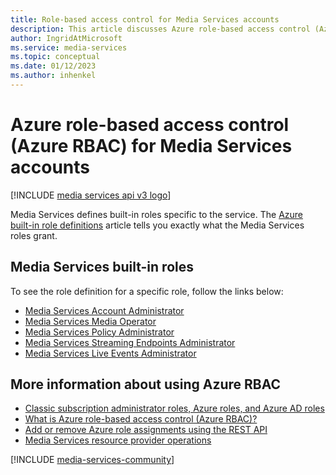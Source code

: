 ```yaml
---
title: Role-based access control for Media Services accounts
description: This article discusses Azure role-based access control (Azure RBAC) for Azure Media Services accounts. Media Services defines built-in roles specific to the service. The Azure built-in role definitions article tells you exactly what the Media Services roles grant.
author: IngridAtMicrosoft
ms.service: media-services
ms.topic: conceptual
ms.date: 01/12/2023
ms.author: inhenkel
---
```


# Azure role-based access control (Azure RBAC) for Media Services accounts

[!INCLUDE [media services api v3 logo](./includes/v3-hr.md)]

Media Services defines built-in roles specific to the service. The [Azure built-in role definitions](/azure/role-based-access-control/built-in-roles) article tells you exactly what the Media Services roles grant.

## Media Services built-in roles

To see the role definition for a specific role, follow the links below:

- [Media Services Account Administrator](/azure/role-based-access-control/built-in-roles#media-services-account-administrator)
- [Media Services Media Operator](/azure/role-based-access-control/built-in-roles#media-services-media-operator)
- [Media Services Policy Administrator](/azure/role-based-access-control/built-in-roles#media-services-policy-administrator)
- [Media Services Streaming Endpoints Administrator](/azure/role-based-access-control/built-in-roles#media-services-streaming-endpoints-administrator)
- [Media Services Live Events Administrator](/azure/role-based-access-control/built-in-roles#media-services-live-events-administrator)

## More information about using Azure RBAC

- [Classic subscription administrator roles, Azure roles, and Azure AD roles](/azure/role-based-access-control/rbac-and-directory-admin-roles)
- [What is Azure role-based access control (Azure RBAC)?](/azure/role-based-access-control/overview)
- [Add or remove Azure role assignments using the REST API](/azure/role-based-access-control/role-assignments-rest)
- [Media Services resource provider operations](/azure/role-based-access-control/resource-provider-operations#microsoftmedia)

[!INCLUDE [media-services-community](includes/media-services-community.md)]
